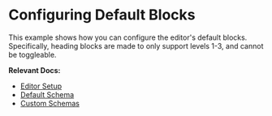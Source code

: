 # Configuring Default Blocks

This example shows how you can configure the editor's default blocks. Specifically, heading blocks are made to only support levels 1-3, and cannot be toggleable.

**Relevant Docs:**

- [Editor Setup](/docs/getting-started/editor-setup)
- [Default Schema](/docs/foundations/schemas)
- [Custom Schemas](/docs/features/custom-schemas)
